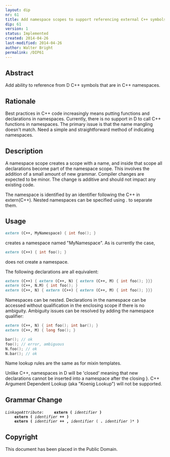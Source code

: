 ```yaml
---
layout: dip
nr: 61
title: Add namespace scopes to support referencing external C++ symbols in C++ namespaces
dip: 61
version: 1
status: Implemented
created: 2014-04-26
last-modified: 2014-04-26
author: Walter Bright
permalink: /DIP61
---
```


Abstract
--------

Add ability to reference from D C++ symbols that are in C++ namespaces.

Rationale
---------

Best practices in C++ code increasingly means putting functions and
declarations in namespaces. Currently, there is no support in D to call
C++ functions in namespaces. The primary issue is that the name mangling
doesn't match. Need a simple and straightforward method of indicating
namespaces.

Description
-----------

A namespace scope creates a scope with a name, and inside that scope all
declarations become part of the namespace scope. This involves the
addition of a small amount of new grammar. Compiler changes are expected
to be minor. The change is additive and should not impact any existing
code.

The namespace is identified by an identifier following the C++ in
extern(C++). Nested namespaces can be specified using . to separate
them.

Usage
-----

```d
extern (C++, MyNamespace) { int foo(); }
```

creates a namespace named "MyNamespace". As is currently the case,

```d
extern (C++) { int foo(); }
```

does not create a namespace.

The following declarations are all equivalent:

```d
extern (C++) { extern (C++, N) { extern (C++, M) { int foo(); }}}
extern (C++, N.M) { int foo(); }
extern (C++, N) { extern (C++) { extern (C++, M) { int foo(); }}}
```

Namespaces can be nested. Declarations in the namespace can be accessed
without qualification in the enclosing scope if there is no ambiguity.
Ambiguity issues can be resolved by adding the namespace qualifier:

```d
extern (C++, N) { int foo(); int bar(); }
extern (C++, M) { long foo(); }

bar(); // ok
foo(); // error, ambiguous
N.foo(); // ok
N.bar(); // ok
```

Name lookup rules are the same as for mixin templates.

Unlike C++, namespaces in D will be 'closed' meaning that new
declarations cannot be inserted into a namespace after the closing }.
C++ Argument Dependent Lookup (aka "Koenig Lookup") will not be
supported.

Grammar Change
--------------

<i>`LinkageAttribute`</i>`:`
`    `<b>`extern`</b>` `<b>`(`</b>` `<i>`identifier`</i>` `<b>`)`</b>\
`    `<b>`extern`</b>` `<b>`(`</b>` `<i>`identifier`</i>` `<b>`++`</b>` `<b>`)`</b>\
`    `<b>`extern`</b>` `<b>`(`</b>` `<i>`identifier`</i>` `<b>`++`</b>` `<b>`,`</b>` `<i>`identifier`</i>` ( `<b>`.`</b>` `<i>`identifier`</i>` )* `<b>`)`</b>

Copyright
---------

This document has been placed in the Public Domain.
